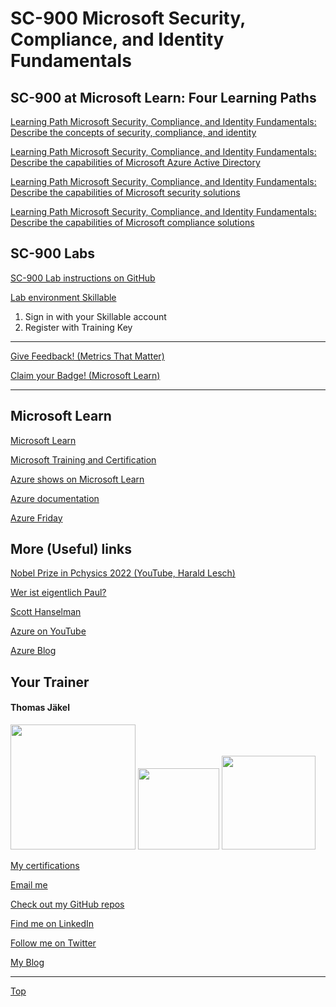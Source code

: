 # SC-900 Microsoft Security, Compliance, and Identity Fundamentals

## SC-900 at Microsoft Learn: Four Learning Paths 

[Learning Path Microsoft Security, Compliance, and Identity Fundamentals: Describe the concepts of security, compliance, and identity ](https://docs.microsoft.com/en-us/learn/paths/describe-concepts-of-security-compliance-identity/)

[Learning Path Microsoft Security, Compliance, and Identity Fundamentals: Describe the capabilities of Microsoft Azure Active Directory](https://learn.microsoft.com/en-us/training/paths/describe-capabilities-of-microsoft-identity-access/)

[Learning Path Microsoft Security, Compliance, and Identity Fundamentals: Describe the capabilities of Microsoft security solutions](https://learn.microsoft.com/en-us/training/paths/describe-capabilities-of-microsoft-security-solutions/)

[Learning Path Microsoft Security, Compliance, and Identity Fundamentals: Describe the capabilities of Microsoft compliance solutions](https://learn.microsoft.com/en-us/training/paths/describe-capabilities-of-microsoft-compliance-solutions/)


## SC-900 Labs

[SC-900 Lab instructions on GitHub](https://github.com/MicrosoftLearning/SC-900-Microsoft-Security-Compliance-and-Identity-Fundamentals/tree/master/Instructions/Labs)

[Lab environment Skillable](https://brainymotion.learnondemand.net) 

1. Sign in with your Skillable account 
2. Register with Training Key

---

[Give Feedback! (Metrics That Matter)](#sc-900-microsoft-security-compliance-and-identity-fundamentals)

[Claim your Badge! (Microsoft Learn)](#sc-900-microsoft-security-compliance-and-identity-fundamentals)

---

## Microsoft Learn

[Microsoft Learn](https://docs.microsoft.com/en-us/learn/)

[Microsoft Training and Certification](https://aka.ms/traincertposter)

[Azure shows on Microsoft Learn](https://learn.microsoft.com/en-us/shows/browse?products=azure)

[Azure documentation](https://docs.microsoft.com/en-us/azure/)

[Azure Friday](https://docs.microsoft.com/en-us/shows/azure-friday/)


## More (Useful) links

[Nobel Prize in Pchysics 2022 (YouTube, Harald Lesch)](https://www.youtube.com/watch?v=-F8VFBrq1uU)

[Wer ist eigentlich Paul?](https://www.youtube.com/watch?v=FNZyCK1HwXM)

[Scott Hanselman](https://www.hanselman.com/)

[Azure on YouTube](https://www.youtube.com/c/MicrosoftAzure)

[Azure Blog](https://azure.microsoft.com/en-us/blog/)





##  Your Trainer
#### Thomas Jäkel


<img src="https://download69118.blob.core.windows.net/anon/Profilbild.jpg" width="200"/>
<a href="https://www.credly.com/badges/c1fe9e82-60d2-4268-8204-3709479a2bf9/public_url"><img src="https://download69118.blob.core.windows.net/anon/MCT-badge.png" width="130"/></a>
<a href="https://www.credly.com/badges/fc4737d8-923a-4d37-8f1a-497c08a7c1ff/public_url"><img src="https://download69118.blob.core.windows.net/anon/AAI-badge.png" width="150"/></a>

[My certifications](https://www.credly.com/users/thomas-jakel)

[Email me](mailto:thomas.jaekel@brainymotion.de?subject=SC-900)

[Check out my GitHub repos](https://github.com/www42)

[Find me on LinkedIn](https://linkedin.com/in/tjkkll)

[Follow me on Twitter](https://twitter.com/tjkkll)

[My Blog](https://blog.az.training)

---

[Top](#sc-900-microsoft-security-compliance-and-identity-fundamentals)